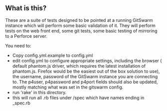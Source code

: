 ## What is this?

These are a suite of tests designed to be pointed at a running GitSwarm instance which will perform some basic validation of it.
They will perform tests on the web front end, some git tests, some basic testing of mirroring to a Perforce server.

You need to:

- Copy config.yml.example to config.yml
- edit config.yml to configure appropriate settings, including the browser ( default phantom.js driver, which requires the latest installation of phantom.js. 
  Firefox would be the easiest out of the box solution to use), 
  the username, password of the GitSwarm instance you are connecting to. 
  The p4user, p4password and p4port fields should also be updated, mostly matching what was set in the gitswarm config.
- run 'rake' in this directory.
- this will run all .rb files under /spec which have names ending in _spec.rb